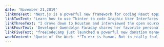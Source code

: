 ```yaml
---
date: 'November 21,2019'
linkOneText: "Next.js is a powerful new framework for coding React apps that involve a lot of data. I'm using it myself on a new project. And this free book by Flavio Copes will show you how to make the most of it. (40 minute read): https://www.freecodecamp.org/news/the-next-js-handbook/"
linkTwoText: "Learn how to use Tkinter to code Graphic User Interfaces for your Python apps. You'll learn event-driven programming and Matplotlib charts. You'll even build your own clickable calculator app — all with Python. (6 hour course): https://www.freecodecamp.org/news/learn-how-to-use-tkinter-to-create-guis-in-python/"
linkThreeText: "I drove down to Houston and interviewed the open source legends behind The Changelog as part of their 10 year anniversary. Then they turned around and interviewed me about freeCodeCamp and our plans for the future. I think you'll enjoy it. (4 hour listen): https://www.freecodecamp.org/news/open-source-moves-fast-10-years-of-the-changelog/"
linkFourText: 'Developer Gwendolyn Faraday shares her favorite personal privacy and security tools, so you can set up shields around your life. (7 minute read): https://www.freecodecamp.org/news/privacy-tools/'
linkFiveText: "freeCodeCamp just launched a powerful new donation management tool. This is something we've been working on for a while. We're proud to give our supporters as much transparency and control as possible. Here's how it works. (6 minute read): https://www.freecodecamp.org/news/donation-settings/"
weekContent: "Quote of the Week: *'To err is human. But to really foul things up, you need a computer.'* — Paul Ehrlich"
---
```

